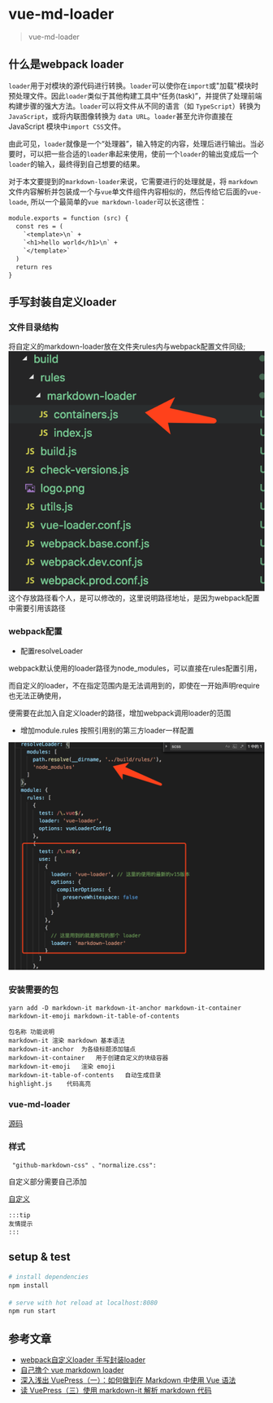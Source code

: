 # vue-md-loader

> vue-md-loader


## 什么是webpack loader

`loader`用于对模块的源代码进行转换。`loader`可以使你在`import`或"加载"模块时预处理文件。因此`loader`类似于其他构建工具中“任务(task)”，并提供了处理前端构建步骤的强大方法。`loader`可以将文件从不同的语言（如 `TypeScript`）转换为 `JavaScript`，或将内联图像转换为 `data URL`。`loader`甚至允许你直接在 JavaScript 模块中`import CSS`文件。

由此可见，`loader`就像是一个“处理器”，输入特定的内容，处理后进行输出。当必要时，可以把一些合适的`loader`串起来使用，使前一个`loader`的输出变成后一个 `loader`的输入，最终得到自己想要的结果。

对于本文要提到的`markdown-loader`来说，它需要进行的处理就是，将 `markdown`文件内容解析并包装成一个与`vue`单文件组件内容相似的，然后传给它后面的`vue-loade`, 所以一个最简单的`vue markdown-loader`可以长这德性：

```
module.exports = function (src) {
  const res = (
    `<template>\n` +
    `<h1>hello world</h1>\n` +
    `</template>`
  )
  return res
}
```

## 手写封装自定义loader

### 文件目录结构
将自定义的markdown-loader放在文件夹rules内与webpack配置文件同级;
![](https://github.com/zuopf769/vue-md-loader/blob/master/src/assets/1559471956311-image.png)
这个存放路径看个人，是可以修改的，这里说明路径地址，是因为webpack配置中需要引用该路径


### webpack配置

 + 配置resolveLoader

webpack默认使用的loader路径为node_modules，可以直接在rules配置引用，

而自定义的loader，不在指定范围内是无法调用到的，即使在一开始声明require也无法正确使用，

便需要在此加入自定义loader的路径，增加webpack调用loader的范围

 + 增加module.rules
按照引用别的第三方loader一样配置

![](https://github.com/zuopf769/vue-md-loader/blob/master/src/assets/1559472162440-image.png)

### 安装需要的包

```
yarn add -D markdown-it markdown-it-anchor markdown-it-container markdown-it-emoji markdown-it-table-of-contents
```

```
包名称	功能说明
markdown-it	渲染 markdown 基本语法
markdown-it-anchor	为各级标题添加锚点
markdown-it-container	用于创建自定义的块级容器
markdown-it-emoji	渲染 emoji
markdown-it-table-of-contents	自动生成目录
highlight.js	代码高亮
```

### vue-md-loader

[源码](https://github.com/zuopf769/vue-md-loader/blob/master/build/rules/markdown-loader/index.js)

### 样式
```
 "github-markdown-css" 、"normalize.css":
```
自定义部分需要自己添加 

[自定义](https://github.com/zuopf769/vue-md-loader/blob/master/src/style/main.scss)

```
:::tip
友情提示
:::
```

## setup & test

``` bash
# install dependencies
npm install

# serve with hot reload at localhost:8080
npm run start

```

## 参考文章

+ [webpack自定义loader 手写封装loader](https://blog.csdn.net/leeleejoker/article/details/81083428)
+ [自己撸个 vue markdown loader](https://segmentfault.com/a/1190000014666185)
+ [深入浅出 VuePress（一）：如何做到在 Markdown 中使用 Vue 语法](https://www.jianshu.com/p/c7b2966f9d3c)
+ [读 VuePress（三）使用 markdown-it 解析 markdown 代码](https://www.jianshu.com/p/a95c04a68d14)